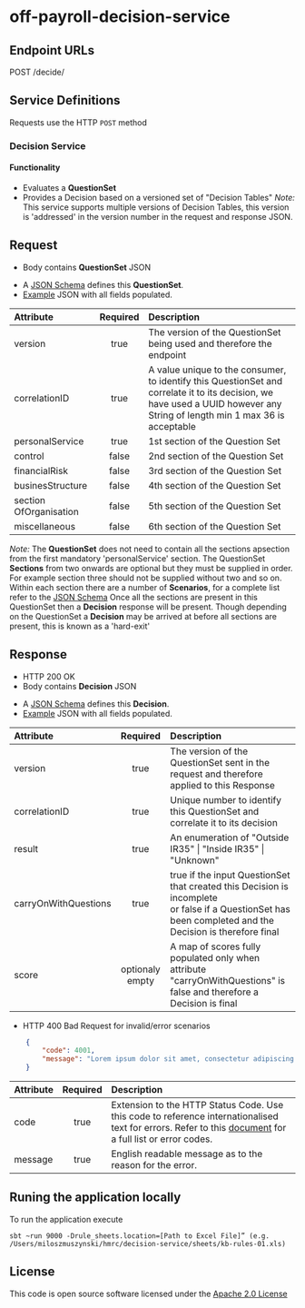 
# off-payroll-decision-service


## Endpoint URLs
POST /decide/

## Service Definitions

Requests use the HTTP `POST` method

### Decision Service

#### Functionality

* Evaluates a __QuestionSet__
* Provides a Decision based on a versioned set of "Decision Tables" _Note:_ This service supports multiple versions of Decision Tables, this version is 'addressed' in the version number in the request and response JSON. 


## Request

* Body contains __QuestionSet__ JSON
- A [JSON Schema](off-payroll-question-set-schema.json) defines this __QuestionSet__.
- [Example](off-payroll-question-set-sample.json) JSON with all fields populated.


| Attribute        | Required           | Description                                                          |
| :---------------- |:------------------:| :--------------------------------------------------------------------|
| version          | true               | The version of the QuestionSet being used and therefore the endpoint |
| correlationID   | true               | A value unique to the consumer, to identify this QuestionSet and correlate it to its decision, we have used a UUID however any String of length min 1 max 36 is acceptable |
| personalService | true               | 1st section  of the Question Set |
| control           | false              | 2nd section  of the Question Set |
| financialRisk   | false              | 3rd section  of the Question Set |
| businesStructure| false              | 4th section  of the Question Set |
| section OfOrganisation| false              | 5th section  of the Question Set |
| miscellaneous| false              | 6th section  of the Question Set |

 _Note:_ The __QuestionSet__ does not need to contain all the sections apsection  from the first mandatory 'personalService' section. The QuestionSet __Sections__ from two onwards are optional but they must be supplied in order. For example section three should not be supplied without two and so on. Within each section there are a number of __Scenarios__, for a complete list refer to the [JSON Schema](off-payroll-question-set-schema.json) Once all the sections are present in this QuestionSet then a __Decision__ response will be present. Though depending on the QuestionSet a __Decision__ may be arrived at before all sections are present, this is known as a 'hard-exit'


## Response

* HTTP 200 OK
* Body contains __Decision__ JSON
- A [JSON Schema](off-payroll-decision-schema.json) defines this __Decision__.
- [Example](off-payroll-decision-sample.json) JSON with all fields populated.


| Attribute            | Required           | Description                                                                                                    |
| :------------------- |:------------------:| :--------------------------------------------------------------------------------------------------------------|
| version              | true               | The version of the QuestionSet sent in the request and therefore applied to this Response                      |
| correlationID        | true               | Unique number to identify this QuestionSet and correlate it to its  decision |
| result               | true               | An enumeration of "Outside IR35" &#124; "Inside IR35" &#124; "Unknown"|
| carryOnWithQuestions | true               | true if the input QuestionSet that created this Decision is incomplete <br /> or false if a QuestionSet has been completed and the Decision is therefore final|
| score                | optionaly empty    | A map of scores fully populated only when attribute "carryOnWithQuestions" is false and therefore a Decision is final |


* HTTP 400 Bad Request for invalid/error scenarios

```json
	{
		"code": 4001,
		"message": "Lorem ipsum dolor sit amet, consectetur adipiscing elit"
	}
```

| Attribute         | Required           | Description                                                                                                 |
| :-----------------|:------------------:| :-----------------------------------------------------------------------------------------------------------|
| code              | true               | Extension to the HTTP Status Code. Use this code to reference internationalised text for errors. Refer to this [document](errors.md) for a full list or error codes. |
| message           | true               | English readable message as to the reason for the error.                                                    |

## Runing the application locally
To run the application execute

```
sbt ~run 9000 -Drule_sheets.location=[Path to Excel File]” (e.g. /Users/miloszmuszynski/hmrc/decision-service/sheets/kb-rules-01.xls)
```


## License

This code is open source software licensed under the [Apache 2.0 License]("http://www.apache.org/licenses/LICENSE-2.0.html")
